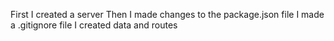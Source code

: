First I created a server
Then I made changes to the package.json file
I made a .gitignore file
I created data and routes